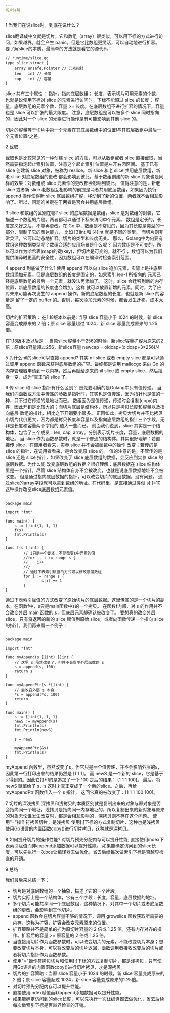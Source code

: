 ```yaml
---
切片详解
---
```


1 当我们在说slice时，到底在说什么？

slice翻译成中文就是切片，它和数组（array）很类似，可以用下标的方式进行访问，如果越界，就会产生 panic。但是它比数组更灵活，可以自动地进行扩容。
要了解slice的本质，最简单的方法就是看它的源代码：


```golang
// runtime/slice.go
type slice struct {
	array unsafe.Pointer // 元素指针
	len   int // 长度 
	cap   int // 容量
}
```


slice 共有三个属性：
指针，指向底层数组；
长度，表示切片可用元素的个数，也就是说使用下标对 slice 的元素进行访问时，下标不能超过 slice 的长度；
容量，底层数组的元素个数，容量 >= 长度。在底层数组不进行扩容的情况下，容量也是 slice 可以扩张的最大限度。
注意，底层数组是可以被多个 slice 同时指向的，因此对一个 slice 的元素进行操作是有可能影响到其他 slice 的。

切片的容量等于切片中第一个元素在其底层数组中的位置l与其底层数组中最后一个元素位置r之差。


2 截取

截取也是比较常见的一种创建 slice 的方法，可以从数组或者 slice 直接截取，当然需要指定起止索引位置，注意这个起止索引
位置是左开右闭区间。
基于已有 slice 创建新 slice 对象，被称为 reslice。新 slice 和老 slice 共用底层数组，新老 slice 对底层数组的更改
都会影响到彼此。基于数组创建的新 slice 对象也是同样的效果：对数组或 slice 元素作的更改都会影响到彼此。
值得注意的是，新老 slice 或者新 slice 老数组互相影响的前提是两者共用底层数组，如果因为执行 append 操作使得新 slice 
底层数组扩容，移动到了新的位置，两者就不会相互影响了。所以，问题的关键在于两者是否会共用底层数组。

3 slice 和数组的区别在哪?
slice 的底层数据是数组，slice 是对数组的封装，它描述一个数组的片段。两者都可以通过下标来访问单个元素。
数组是定长的，长度定义好之后，不能再更改。在 Go 中，数组是不常见的，因为其长度是类型的一部分，限制了它的表达能力，
比如 [3]int 和 [4]int 就是不同的类型。 而切片则非常灵活，它可以动态地扩容。切片的类型和长度无关。
那么，Golang中为何要有数组这种数据类型呢？数组合适的应用场景是什么呢？
因为数组是不可变的，所以可以作为哈希表(map)的键(key)，但切片是可变的，就不行；
数组可以为我们提供编译时更高的安全性，因为数组可以在编译时检查索引范围。

4 append 到底做了什么?
使用 append 可以向 slice 追加元素，实际上是往底层数组添加元素。但是底层数组的长度是固定的，如果索引 len-1 所指向的
元素已经是底层数组的最后一个元素，就没法再添加了。 这时，slice 会迁移到新的内存位置，新底层数组的长度也会增加，这样
就可以放置新增的元素。同时，为了应对未来可能再次发生的 append 操作，新的底层数组的长度，也就是新 slice 的容量是
留了一定的 buffer 的。否则，每次添加元素的时候，都会发生迁移，成本太高。

切片的扩容策略：
在1.18版本以前是:
当原 slice 容量小于 1024 的时候，新 slice 容量变成原来的 2 倍；原 slice 容量超过 1024，新 slice 容量变成原来的
1.25倍。

在1.18版本及以后是：
当原slice容量小于256的时候，新slice容量扩容为原来的2倍；原slice容量超过256，新slice容量
newcap = oldcap+(oldcap+3*256)/4


5 为什么nil的slice可以直接 append?
其实 nil slice 或者 empty slice 都是可以通过调用 append 函数来获得底层数组的扩容。最终都是调用 mallocgc 来向
Go 的内存管理器申请到一块内存，然后再赋给原来的nil slice 或 empty slice，然后摇身一变，成为“真正”的 slice 了。

6 传 slice 和 slice 指针有什么区别？
首先要明确的是Golang中只有值传递。
当我们向函数或方法中传递的参数是指针时，其实也是值传递，因为指针也是值的一种，只不过它传递的是地址而已。
数组因为是值传递，传递时会复制(copy)内存，因此开销是比较大的；而切片底层是结构体，所以只是拷贝长度和容量以及指向底层
数组的指针，相比之下开销要小很多。
正因如此，拷贝大切片并不比拷贝小切片代价更大，因为都是拷贝长度和容量以及指向底层数组的指针三个字段，无非是长度和容量两个字段的
值大一些而已。 前面我们说到，slice 其实是一个结构体，包含了三个成员：len, cap, array。分别表示切片长度，容量，底层数据的地址。
当 slice 作为函数参数时，就是一个普通的结构体。其实很好理解：若直接传 slice，在调用者看来，实参 slice 并不会被函数中的操作
改变；若传的是 slice 的指针，在调用者看来，是会改变原 slice 的。
值的注意的是，不管传的是 slice 还是 slice 指针，如果改变了 slice 底层数组的数据，会反应到实参 slice 的底层数据。为什么能
改变底层数组的数据？很好理解：底层数据在 slice 结构体里是一个指针，尽管 slice 结构体自身不会被改变，也就是说底层数据地址不会被改变。 但是通过指向底层数据的指针，可以改变切片的底层数据，没有问题。
通过slice的array字段就可以拿到数组的地址。在代码里，是直接通过类似 s[i]=10 这种操作改变slice底层数组元素值。


```golang

package main

import "fmt"

func main() {
    s := []int{1, 1, 1}
    f(s)
    fmt.Println(s)
}

func f(s []int) {
        // i只是一个副本，不能改变s中元素的值
        //for _, i := range s {
        //    i++
        //}
		// 通过下表索引赋值的方式可以修改底层数组
        for i := range s {
                s[i] += 1
        }
}

```


通过下表索引赋值的方式改变了原始切片的底层数据。这里传递的是一个切片的副本，在函数f中，s只是main函数中s的一个拷贝。
在函数f内部，对 s 的作用并不会改变外层 main 函数的 s，但底层元素却确认被改变了。
要想真的改变外层 slice，只有将返回的新的 slice 赋值到原始 slice，或者向函数传递一个指向 slice 的指针。我们再来看一个例子：


```golang

package main

import "fmt"

func myAppend(s []int) []int {
    // 这里 s 虽然改变了，但并不会影响外层函数的 s
    s = append(s, 100)
    return s
}

func myAppendPtr(s *[]int) {
    // 会改变外层 s 本身
    *s = append(*s, 100)
    return
}

func main() {
    s := []int{1, 1, 1}
    newS := myAppend(s)
    fmt.Println(s)
    fmt.Println(newS)

    s = newS

    myAppendPtr(&s)
    fmt.Println(s)
}

```



myAppend 函数里，虽然改变了s，但它只是一个值传递，并不会影响外层的s，因此第一行打印出来的结果仍然是 [1 1 1]。
而 newS 是一个新的 slice，它是基于 s 得到的。因此它打印的是追加了一个 100 之后的结果： [1 1 1 100]。
最后，将 newS 赋值给了 s，s 这时才真正变成了一个新的slice。之后，再给 myAppendPtr 函数传入一个 s 指针，
这回它真的被改变了：[1 1 1 100 100]。


7  切片的深浅拷贝
深拷贝和浅拷贝的本质区别就是复制出来的对象与原对象是否会指向同一个地址，浅拷贝是指向同一内存地址的，所以复制出来的新对象与原来
的对象无论谁发生改变时，都是会相互影响的，深拷贝则不存在这个问题。
使用"="操作符拷贝切片，是浅拷贝
使用[:]下标的方式复制切片，这种也是浅拷贝
使用Go语言的内置函数copy()进行切片拷贝，这种就是深拷贝。

8  如何提升切片的操作性能?
对切片预先分配内存可以提升性能;
直接使用index下表索引赋值而非append添加数据可以提升性能。
如果能确定访问到的slice长度，可以先执行一次bce让编译器去做优化，省去后续每次做索引下标是否越界检查的开销。


9  总结

我们最后来总结一下：
- 切片是对底层数组的一个抽象，描述了它的一个片段。
- 切片实际上是一个结构体，它有三个字段：长度，容量，底层数据的地址。
- 多个切片可能共享同一个底层数组，这种情况下，对其中一个切片或者底层数组的更改，会影响到其他切片。
- append 函数会在切片容量不够的情况下，调用 growslice 函数获取所需要的内存，这称为扩容，扩容会改变元素原来的位置。
- 扩容策略并不是简单的扩为原切片容量的 2 倍或 1.25 倍，还有内存对齐的操作。扩容后的容量 >= 原容量的 2 倍或 1.25 倍。
- 当直接用切片作为函数参数时，可以改变切片的元素，不能改变切片本身；想要改变切片本身，可以将改变后的切片返回，函数调用者接收改变后的切片或者将切片指针作为函数参数。
- 使用"="操作符拷贝切片和使用[:]下标的方式复制切片，都是浅拷贝，只有使用Go语言的内置函数copy()进行切片拷贝，才是深拷贝。
- 切片的扩容策略：当原 slice 容量小于 1024 的时候，新 slice 容量变成原来的 2 倍；原 slice 容量超过 1024，新 slice 容量变成原来的1.25倍。
- 对切片预先分配内存可以提升性能。
- 直接使用index赋值而非append添加数据可以提升性能。
- 如果能确定访问到的slice长度，可以先执行一次让编译器去做优化，省去后续每次做索引下标是否越界检查的开销。

